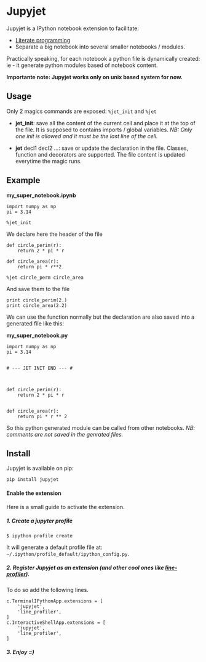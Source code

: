 Jupyjet
=======

Jupyjet is a IPython notebook extension to facilitate:

* [Literate programming](https://en.wikipedia.org/wiki/Literate_programming)
* Separate a big notebook into several smaller notebooks / modules.

Practically speaking, for each notebook a python file is dynamically created:
ie - it generate python modules based of notebook content.


**Importante note: Jupyjet works only on unix based system for now.**



Usage
--------

Only 2 magics commands are exposed: `%jet_init` and `%jet`

* **jet_init**: save all the content of the current cell and place it at the top of the file.
It is supposed to contains imports / global variables.
*NB: Only one init is allowed and it must be the last line of the cell.*

* **jet** decl1 decl2 ...: save or update the declaration in the file.
Classes, function and decorators are supported.
The file content is updated everytime the magic runs.


Example
------------


**my_super_notebook.ipynb**
```
import numpy as np
pi = 3.14

%jet_init
```
We declare here the header of the file

```
def circle_perim(r):
	return 2 * pi * r

def circle_area(r):
	return pi * r**2

%jet circle_perm circle_area
```
And save them to the file


```
print circle_perim(2.)
print circle_area(2.2)
```

We can use the function normally but the declaration are also saved into a generated file like this:


**my_super_notebook.py**
```
import numpy as np
pi = 3.14


# --- JET INIT END --- #



def circle_perim(r):
    return 2 * pi * r


def circle_area(r):
    return pi * r ** 2
```

So this python generated module can be called from other notebooks.
*NB: comments are not saved in the genrated files.*


Install
---------
Jupyjet is available on pip:

```
pip install jupyjet
```


#### Enable the extension

Here is a small guide to activate the extension.

##### 1. Create a jupyter profile

`$ ipython profile create`

It will generate a default profile file at: `~/.ipython/profile_default/ipython_config.py`.


##### 2. Register Jupyjet as an extension (and other cool ones like [line-profiler](https://github.com/rkern/line_profiler)).

To do so add the following lines.

```
c.TerminalIPythonApp.extensions = [
    'jupyjet',
    'line_profiler',
]
c.InteractiveShellApp.extensions = [
    'jupyjet',
    'line_profiler',
]
```

##### 3. Enjoy =)
